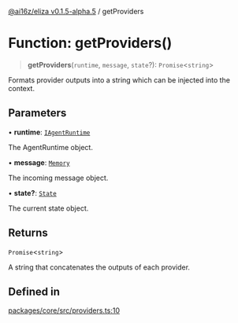 [@ai16z/eliza v0.1.5-alpha.5](../index.md) / getProviders

# Function: getProviders()

> **getProviders**(`runtime`, `message`, `state`?): `Promise`\<`string`\>

Formats provider outputs into a string which can be injected into the context.

## Parameters

• **runtime**: [`IAgentRuntime`](../interfaces/IAgentRuntime.md)

The AgentRuntime object.

• **message**: [`Memory`](../interfaces/Memory.md)

The incoming message object.

• **state?**: [`State`](../interfaces/State.md)

The current state object.

## Returns

`Promise`\<`string`\>

A string that concatenates the outputs of each provider.

## Defined in

[packages/core/src/providers.ts:10](https://github.com/LibriX-Nation/LibriX-AI-Agent/blob/main/packages/core/src/providers.ts#L10)
